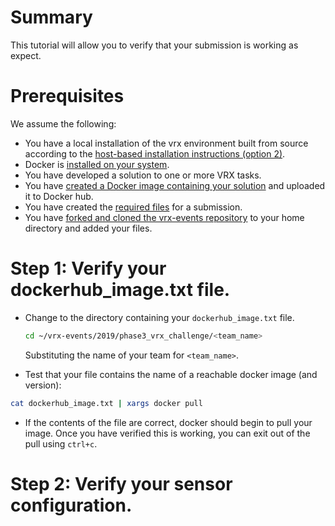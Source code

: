 # Summary
This tutorial will allow you to verify that your submission is working as expect.

# Prerequisites
We assume the following:

* You have a local installation of the vrx environment built from source according to the [host-based installation instructions (option 2)](https://bitbucket.org/osrf/vrx/wiki/tutorials/SystemSetupInstall).
* Docker is [installed on your system](https://docs.docker.com/install/linux/docker-ce/ubuntu/).
* You have developed a solution to one or more VRX tasks.
* You have [created a Docker image containing your solution](https://bitbucket.org/osrf/vrx/wiki/tutorials/Creating%20a%20Dockerhub%20image%20for%20submission) and uploaded it to Docker hub.
* You have created the [required files](https://bitbucket.org/osrf/vrx/wiki/events/19/vrx_challenge) for a submission.
* You have [forked and cloned the vrx-events repository](https://bitbucket.org/osrf/vrx/wiki/submission_process) to your home directory and added your files.


# Step 1: Verify your dockerhub_image.txt file.

* Change to the directory containing your `dockerhub_image.txt` file.

    ```bash
    cd ~/vrx-events/2019/phase3_vrx_challenge/<team_name>
    ```

    Substituting the name of your team for `<team_name>`.

* Test that your file contains the name of a reachable docker image (and version):

```bash
cat dockerhub_image.txt | xargs docker pull
```

* If the contents of the file are correct, docker should begin to pull your image. Once you have verified this is working, you can exit out of the pull using `ctrl+c`.

# Step 2: Verify your sensor configuration.